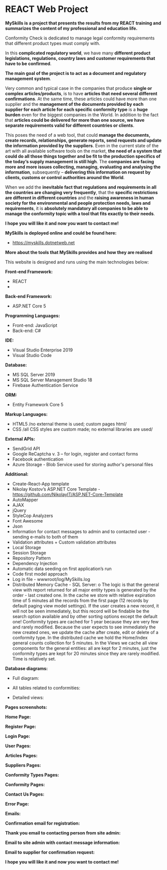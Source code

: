 # REACT Web Project

<b>MySkills is a project that presents the results from my REACT training and summarizes the content of my professional and education life.</b>

Conformity Check is dedicated to manage legal conformity requirements that different product types must comply with. 

In this <b>complicated regulatory world</b>, we have many <b>different product legislations, regulations, country laws and customer requirements that have to be confirmed</b>.

<b>The main goal of the project is to act as a document and regulatory management system</b>.

Very common and typical case in the companies that produce <b>single or complex articles/products</b>, is to have <b>articles that need several different confirmations</b>. At the same time, these articles could have more than one supplier and the **management of the documents provided by each supplier for each article for each specific conformity type** is a **huge burden** even for the biggest companies in the World. 
In addition to the fact that **articles could be delivered for more than one source, we have separate requirements valid for different countries or clients**. 

This poses the need of a web tool, that could **manage the documents, create records, relationships, generate reports, send requests and update the information provided by the suppliers**. 
Even in the current state of the art with all available software tools on the market, **the need of a system that could do all those things together and be fit to the production specifics of the today’s supply management is still high**. 
The **companies are facing more and more issues collecting, managing, evaluating and analysing the information**, subsequently – **delivering this information on request by clients, customs or control authorities around the World**. 

When we add the **inevitable fact that regulations and requirements in all the countries are changing very frequently**, that the **specific restrictions are different in different countries** and the **raising awareness in human society for the environmental and people protection needs, laws and requirements**, it is **absolutely mandatory all companies to be able to manage the conformity topic with a tool that fits exactly to their needs**.

<b>I hope you will like it and now you want to contact me!</b>

<b>MySkills is deployed online and could be found here:</b>
-	https://myskills.dotnetweb.net


<b>More about the tools that MySkills provides and how they are realised</b>

This website is designed and runs using the main technologies below:

<b>Front-end Framework: </b>
- REACT
- 
<b>Back-end Framework: </b>
-	ASP.NET Core 5

<b>Programming Languages:</b>
-	Front-end: JavaScript
-	Back-end: C#

<b>IDE:</b> 
-	Visual Studio Enterprise 2019
-	Visual Studio Code

<b>Database:</b>
-	MS SQL Server 2019
-	MS SQL Server Management Studio 18
-	Firebase Authentication Service

<b>ORM:</b>
-	Entity Framework Core 5

<b>Markup Languages:</b>
-	HTML5 /no external theme is used; custom pages html/
-	CSS /all CSS styles are custom made; no external libraries are used/

<b>External APIs:</b>
-	SendGrid API
-	Google ReCaptcha v. 3 – for login, register and contact forms
-	Facebook authentication
-	Azure Storage - Blob Service used for storing author's personal files

<b>Additional:</b>
- Create-React-App template
-	Nikolay Kostov’s ASP.NET Core Template - https://github.com/NikolayIT/ASP.NET-Core-Template
-	AutoMapper
-	AJAX
-	jQuery
- StyleCop Analyzers
-	Font Awesome
-	Json
-	Information for contact messages to admin and to contacted user - sending e-mails to both of them
-	Validation attributes + Custom validation attributes
-	Local Storage
-	Session Storage
-	Repository Pattern
-	Dependency Injection
-	Automatic data seeding on first application’s run
-	Code first model approach
-	Log in file - wwwroot/log/MySkills.log
-	Distributed Memory Cache - SQL Server:
o	The logic is that the general view with report returned for all major entity types is generated by the order - last created one. In the cache we store with relative expiration time of 5 minutes all the records from the first page (12 records by default paging view model settings). If the user creates a new record, it will not be seen immediately, but this record will be findable be the search option available and by other sorting options except the default one! Conformity types are cached for 1 year because they are very few and rarely modified. Because the user expects to see immediately the new created ones, we update the cache after create, edit or delete of a conformity type. In the distributed cache we hold the Home/Index general counts collection for 5 minutes. In the Views we cache all view components for the general entities: all are kept for 2 minutes, just the conformity types are kept for 20 minutes since they are rarely modified. Time is relatively set.

<b>Database diagrams:</b>
-	Full diagram:
 

-	All tables related to conformities:
 

-	Detailed views:


<b>Pages screenshots:</b>

<b>Home Page:</b>





<b>Register Page:</b>





<b>Login Page:</b>





<b>User Pages:</b>





<b>Articles Pages:</b>






<b>Suppliers Pages:</b>






<b>Conformity Types Pages:</b>







<b>Conformity Pages:</b>





<b>Contact Us Pages:</b>




<b>Error Page:</b>




<b>Emails:</b>


<b>Confirmation email for registration:</b>




<b>Thank you email to contacting person from site admin:</b>




<b>Email to site admin with contact message information:</b>



  
<b>Email to supplier for confirmation request:</b>




<b>I hope you will like it and now you want to contact me!</b>
